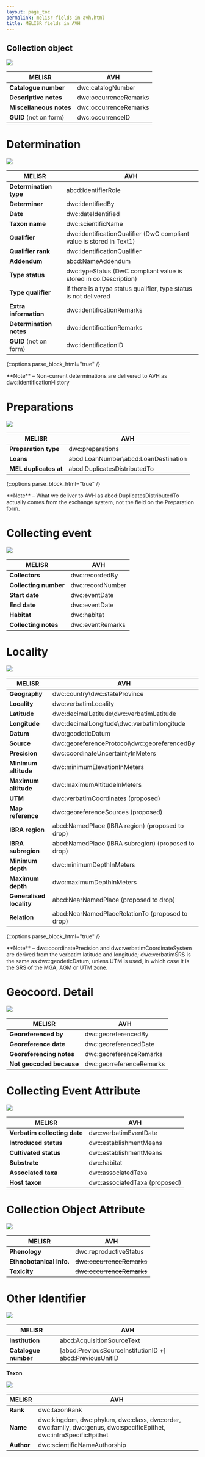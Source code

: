```yaml
---
layout: page_toc
permalink: melisr-fields-in-avh.html
title: MELISR fields in AVH
---
```


## Collection object

![](assets/media/melisr-fields-in-avh-image7.png)

MELISR | AVH
---|---
**Catalogue number** | dwc:catalogNumber
**Descriptive notes** | dwc:occurrenceRemarks
**Miscellaneous notes** | dwc:occurrenceRemarks
**GUID** (not on form) | dwc:occurrenceID

# Determination

![](assets/media/melisr-fields-in-avh-image4.png)

MELISR | AVH
---|---
**Determination type** | abcd:IdentifierRole
**Determiner** | dwc:identifiedBy
**Date** | dwc:dateIdentified
**Taxon name** | dwc:scientificName
**Qualifier** | dwc:identificationQualifier (DwC compliant value is stored in Text1)
**Qualifier rank** | dwc:identificationQualifier
**Addendum** | abcd:NameAddendum
**Type status** | dwc:typeStatus (DwC compliant value is stored in co.Description)
**Type qualifier** | If there is a type status qualifier, type status is not delivered
**Extra information** | dwc:identificationRemarks
**Determination notes** | dwc:identificationRemarks
**GUID** (not on form) | dwc:identificationID

{::options parse_block_html="true" /}
<div class="alert alert-info">
**Note** – Non-current determinations are delivered to AVH as dwc:identificationHistory
</div>

# Preparations

![](assets/media/melisr-fields-in-avh-image8.png)

MELISR | AVH
---|---
**Preparation type** | dwc:preparations
**Loans** | abcd:LoanNumber\abcd:LoanDestination
**MEL duplicates at** | abcd:DuplicatesDistributedTo

{::options parse_block_html="true" /}
<div class="alert alert-info">
**Note** – What we deliver to AVH as abcd:DuplicatesDistributedTo actually comes from the exchange system, not the field on the Preparation form.
</div>

# Collecting event

![](assets/media/melisr-fields-in-avh-image3.png)

MELISR | AVH
---|---
**Collectors** | dwc:recordedBy
**Collecting number** | dwc:recordNumber
**Start date** | dwc:eventDate
**End date** | dwc:eventDate
**Habitat** | dwc:habitat
**Collecting notes** | dwc:eventRemarks

# Locality

![](assets/media/melisr-fields-in-avh-image6.png)

MELISR | AVH
---|---
**Geography** | dwc:country\dwc:stateProvince
**Locality** | dwc:verbatimLocality
**Latitude** | dwc:decimalLatitude\dwc:verbatimLatitude
**Longitude** | dwc:decimalLongitude\dwc:verbatimlongitude
**Datum** | dwc:geodeticDatum
**Source** | dwc:georeferenceProtocol\dwc:georeferencedBy
**Precision** | dwc:coordinateUncertaintyInMeters
**Minimum altitude** | dwc:minimumElevationInMeters
**Maximum altitude** | dwc:maximumAltitudeInMeters
**UTM** | dwc:verbatimCoordinates (proposed)
**Map reference** | dwc:georeferenceSources (proposed)
**IBRA region** | abcd:NamedPlace (IBRA region) (proposed to drop)
**IBRA subregion** | abcd:NamedPlace (IBRA subregion) (proposed to drop)
**Minimum depth** | dwc:minimumDepthInMeters
**Maximum depth** | dwc:maximumDepthInMeters
**Generalised locality** | abcd:NearNamedPlace (proposed to drop)
**Relation** | abcd:NearNamedPlaceRelationTo (proposed to drop)

{::options parse_block_html="true" /}
<div class="alert alert-info">
**Note** – dwc:coordinatePrecision and dwc:verbatimCoordinateSystem are derived from the verbatim latitude and longitude; dwc:verbatimSRS is the same as dwc:geodeticDatum, unless UTM is used, in which case it is the SRS of the MGA, AGM or UTM zone.
</div>

# Geocoord. Detail

![](assets/media/melisr-fields-in-avh-image2.png)

MELISR | AVH
---|---
**Georeferenced by** | dwc:georeferencedBy
**Georeference date** | dwc:georeferencedDate
**Georeferencing notes** | dwc:georeferenceRemarks
**Not geocoded because** | dwc:georreferenceRemarks

# Collecting Event Attribute

![](assets/media/melisr-fields-in-avh-image9.png)

MELISR | AVH
---|---
**Verbatim collecting date** | dwc:verbatimEventDate
**Introduced status** | dwc:establishmentMeans
**Cultivated status** | dwc:establishmentMeans
**Substrate** | dwc:habitat
**Associated taxa** | dwc:associatedTaxa
**Host taxon** | dwc:associatedTaxa (proposed)

# Collection Object Attribute

![](assets/media/melisr-fields-in-avh-image1.png)

MELISR | AVH
---|---
**Phenology** | dwc:reproductiveStatus
**Ethnobotanical info.** | ~~dwc:occurrenceRemarks~~
**Toxicity** | ~~dwc:occurrenceRemarks~~

# Other Identifier

![](assets/media/melisr-fields-in-avh-image5.png)

MELISR | AVH
---|---
**Institution** | abcd:AcquisitionSourceText
**Catalogue number** | \[abcd:PreviousSourceInstitutionID +\] abcd:PreviousUnitID

**Taxon**

![](assets/media/melisr-fields-in-avh-image10.png)

MELISR | AVH
---|---
**Rank** | dwc:taxonRank
**Name** | dwc:kingdom, dwc:phylum, dwc:class, dwc:order, dwc:family, dwc:genus, dwc:specificEpithet, dwc:infraSpecificEpithet
**Author** | dwc:scientificNameAuthorship
